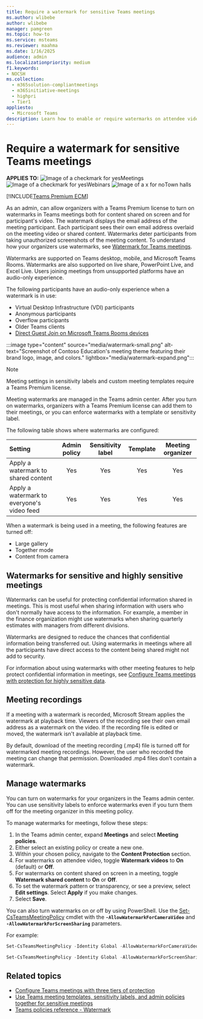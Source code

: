 ```yaml
---
title: Require a watermark for sensitive Teams meetings
ms.author: wlibebe
author: wlibebe
manager: pamgreen
ms.topic: how-to
ms.service: msteams
ms.reviewer: maahma
ms.date: 1/16/2025
audience: admin
ms.localizationpriority: medium
f1.keywords:
- NOCSH
ms.collection: 
  - m365solution-compliantmeetings
  - m365initiative-meetings
  - highpri
  - Tier1
appliesto: 
  - Microsoft Teams
description: Learn how to enable or require watermarks on attendee video and shared content in sensitive Teams meetings.
---
```


# Require a watermark for sensitive Teams meetings

**APPLIES TO:** ![Image of a checkmark for yes](/office/media/icons/success-teams.png)Meetings ![Image of a checkmark for yes](/office/media/icons/success-teams.png)Webinars ![Image of a x for no](/office/media/icons/cancel-teams.png)Town halls

[!INCLUDE[Teams Premium ECM](includes/teams-premium-ecm.md)]

As an admin, can allow organizers with a Teams Premium license to turn on watermarks in Teams meetings both for content shared on screen and for participant's video. The watermark displays the email address of the meeting participant. Each participant sees their own email address overlaid on the meeting video or shared content. Watermarks deter participants from taking unauthorized screenshots of the meeting content. To understand how your organizers use watermarks, see [Watermark for Teams meetings](https://support.microsoft.com/office/watermark-for-teams-meetings-a9166432-f429-4a19-9a72-c9e8fdf4f589).

Watermarks are supported on Teams desktop, mobile, and Microsoft Teams Rooms. Watermarks are also supported on live share, PowerPoint Live, and Excel Live. Users joining meetings from unsupported platforms have an audio-only experience.

The following participants have an audio-only experience when a watermark is in use:

- Virtual Desktop Infrastructure (VDI) participants
- Anonymous participants
- Overflow participants
- Older Teams clients
- [Direct Guest Join on Microsoft Teams Rooms devices](/microsoftteams/rooms/third-party-join)

:::image type="content" source="media/watermark-small.png" alt-text="Screenshot of Contoso Education's meeting theme featuring their brand logo, image, and colors." lightbox="media/watermark-expand.png":::

> [!NOTE]
> Meeting settings in sensitivity labels and custom meeting templates require a Teams Premium license.

Meeting watermarks are managed in the Teams admin center. After you turn on watermarks, organizers with a Teams Premium license can add them to their meetings, or you can enforce watermarks with a template or sensitivity label.

The following table shows where watermarks are configured:

|Setting|Admin policy|Sensitivity label|Template|Meeting organizer|
|:------|:----------:|:---------------:|:------:|:---------------:|
|Apply a watermark to shared content|Yes|Yes|Yes|Yes|
|Apply a watermark to everyone's video feed|Yes|Yes|Yes|Yes|

When a watermark is being used in a meeting, the following features are turned off:

- Large gallery
- Together mode
- Content from camera

## Watermarks for sensitive and highly sensitive meetings

Watermarks can be useful for protecting confidential information shared in meetings. This is most useful when sharing information with users who don't normally have access to the information. For example, a member in the finance organization might use watermarks when sharing quarterly estimates with managers from different divisions.

Watermarks are designed to reduce the chances that confidential information being transferred out. Using watermarks in meetings where all the participants have direct access to the content being shared might not add to security.

For information about using watermarks with other meeting features to help protect confidential information in meetings, see [Configure Teams meetings with protection for highly sensitive data](/microsoftteams/configure-meetings-highly-sensitive-protection).

## Meeting recordings

If a meeting with a watermark is recorded, Microsoft Stream applies the watermark at playback time. Viewers of the recording see their own email address as a watermark on the video. If the recording file is edited or moved, the watermark isn't available at playback time.

By default, download of the meeting recording (.mp4) file is turned off for watermarked meeting recordings. However, the user who recorded the meeting can change that permission. Downloaded .mp4 files don't contain a watermark.

## Manage watermarks

You can turn on watermarks for your organizers in the Teams admin center. You can use sensitivity labels to enforce watermarks even if you turn them off for the meeting organizer in this meeting policy.

To manage watermarks for meetings, follow these steps:

1. In the Teams admin center, expand **Meetings** and select **Meeting policies**.
2. Either select an existing policy or create a new one.
3. Within your chosen policy, navigate to the **Content Protection** section.
4. For watermarks on attendee video, toggle **Watermark videos** to **On** (default) or **Off**.
5. For watermarks on content shared on screen in a meeting, toggle **Watermark shared content** to **On** or **Off**.
6. To set the watermark pattern or transparency, or see a preview, select **Edit settings**. Select **Apply** if you make changes.
7. Select **Save**.

You can also turn watermarks on or off by using PowerShell. Use the [Set-CsTeamsMeetingPolicy](/powershell/module/teams/set-csteamsmeetingpolicy) cmdlet with the **`-AllowWatermarkForCameraVideo`** and **`-AllowWatermarkForScreenSharing`** parameters.

For example:

```powershell
Set-CsTeamsMeetingPolicy -Identity Global -AllowWatermarkForCameraVideo $True 

Set-CsTeamsMeetingPolicy -Identity Global -AllowWatermarkForScreenSharing $True 
```

## Related topics

- [Configure Teams meetings with three tiers of protection](configure-meetings-three-tiers-protection.md)
- [Use Teams meeting templates, sensitivity labels, and admin policies together for sensitive meetings](meeting-templates-sensitivity-labels-policies.md)
- [Teams policies reference - Watermark](settings-policies-reference.md#content-protection)
